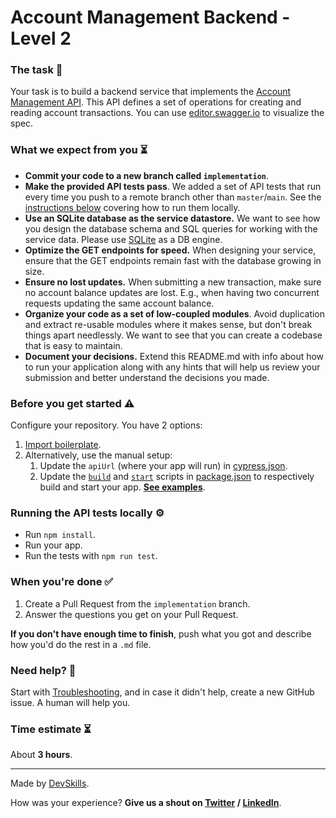 # Account Management Backend - Level 2

### The task 🧩

Your task is to build a backend service that implements the [Account Management API](api-specification.yml). This API defines a set of operations for creating and reading account transactions. You can use [editor.swagger.io](https://editor.swagger.io/) to visualize the spec.

### What we expect from you ⏳

- **Commit your code to a new branch called `implementation`**.
- **Make the provided API tests pass**. We added a set of API tests that run every time you push to a remote branch other than `master`/`main`. See the [instructions below](#running-the-api-tests-locally-%EF%B8%8F) covering how to run them locally.
- **Use an SQLite database as the service datastore.** We want to see how you design the database schema and SQL queries for working with the service data. Please use [SQLite](https://www.sqlite.org/index.html) as a DB engine.
- **Optimize the GET endpoints for speed.** When designing your service, ensure that the GET endpoints remain fast with the database growing in size.
- **Ensure no lost updates.** When submitting a new transaction, make sure no account balance updates are lost. E.g., when having two concurrent requests updating the same account balance.
- **Organize your code as a set of low-coupled modules**. Avoid duplication and extract re-usable modules where it makes sense, but don't break things apart needlessly. We want to see that you can create a codebase that is easy to maintain.
- **Document your decisions.** Extend this README.md with info about how to run your application along with any hints that will help us review your submission and better understand the decisions you made.

### Before you get started ⚠️

Configure your repository. You have 2 options:

1. [Import boilerplate](https://docs.devskills.co/collections/85-the-interview-process/articles/342-importing-challenge-boilerplate).
2. Alternatively, use the manual setup:
    1. Update the `apiUrl` (where your app will run) in [cypress.json](cypress.json).
    2. Update the [`build`](package.json#L5) and [`start`](package.json#L6) scripts in [package.json](package.json) to respectively build and start your app. **[See examples](https://www.notion.so/devskills/Backend-78f49bea524148228f29ceb446157474)**.

### Running the API tests locally ⚙️

* Run `npm install`.
* Run your app.
* Run the tests with `npm run test`.

### When you're done ✅

1. Create a Pull Request from the `implementation` branch.
2. Answer the questions you get on your Pull Request.

**If you don't have enough time to finish**, push what you got and describe how you'd do the rest in a `.md` file.

### Need help? 🤯

Start with [Troubleshooting](https://www.notion.so/Troubleshooting-d18bdb5d2ac341bb82b21f0ba8fb9546), and in case it didn't help, create a new GitHub issue. A human will help you.

### Time estimate ⏳

About **3 hours**.


---

Made by [DevSkills](https://devskills.co).

How was your experience? **Give us a shout on [Twitter](https://twitter.com/DevSkillsHQ) / [LinkedIn](https://www.linkedin.com/company/devskills)**.
